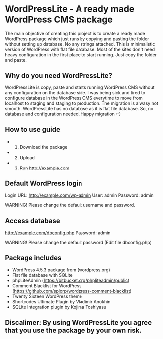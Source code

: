 # WordPressLite - A ready made WordPress CMS package
The main objective of creating this project is to create a ready made WordPress package which just runs by copying and pasting the folder without setting up database. No any strings attached. This is minimalistic version of WordPress with flat file database. Most of the sites don't need heavy configuration in the first place to start running. Just copy the folder and paste. 

## Why do you need WordPressLite?
WordPressLite is copy, paste and starts running WordPress CMS without any configuration on the database side. I was being sick and tired to configure database in the WordPress CMS everytime to move from localhost to staging and staging to production. The migration is alwasy not smooth. WordPressLite has no database as it is flat file database. So, no database and configuration needed. Happy migration :-)

## How to use guide 
- 1. Download the package
- 2. Upload
- 3. Run http://example.com

## Default WordPress login
Login URL: http://example.com/wp-admin
User: admin
Password: admin

WARNING! Please change the default username and password.

## Access database
http://example.com/dbconfig.php
Password: admin

WARNING! Please change the default password (Edit file dbconfig.php)

## Package includes
- WordPress 4.5.3 package from (wordpress.org) 
- Flat file database with SQLite
- phpLiteAdmin (https://bitbucket.org/phpliteadmin/public)
- Comment Blacklist for WordPress (https://github.com/splorp/wordpress-comment-blacklist)
- Twenty Sixteen WordPress theme
- Shortcodes Ultimate Plugin by Vladimir Anokhin
- SQLite Integration plugin by Kojima Toshiyasu

## Discalimer: By using WordPressLite you agree that you use the package by your own risk.
